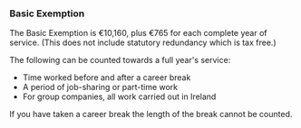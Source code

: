 ###  Basic Exemption

The Basic Exemption is €10,160, plus €765 for each complete year of service.
(This does not include statutory redundancy which is tax free.)

The following can be counted towards a full year's service:

  * Time worked before and after a career break 
  * A period of job-sharing or part-time work 
  * For group companies, all work carried out in Ireland 

If you have taken a career break the length of the break cannot be counted.
